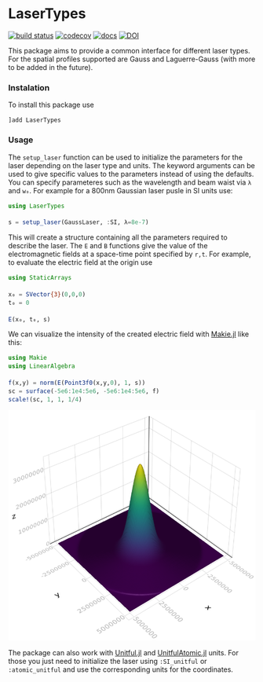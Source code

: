 # LaserTypes
[build-img]: https://github.com/SebastianM-C/LaserTypes.jl/workflows/Run%20CI%20on%20master/badge.svg
[build-url]: https://github.com/SebastianM-C/LaserTypes.jl/actions
[codecov-img]: https://codecov.io/gh/SebastianM-C/LaserTypes.jl/branch/master/graph/badge.svg
[codecov-url]: https://codecov.io/gh/SebastianM-C/LaserTypes.jl
[docs-img]: https://img.shields.io/badge/docs-dev-blue.svg
[docs-url]: http://SebastianM-C.github.io/LaserTypes.jl/dev/

[![build status][build-img]][build-url]
[![codecov][codecov-img]][codecov-url]
[![docs][docs-img]][docs-url]
[![DOI](https://zenodo.org/badge/238252086.svg)](https://zenodo.org/badge/latestdoi/238252086)

This package aims to provide a common interface for different laser types. For the spatial profiles
supported are Gauss and Laguerre-Gauss (with more to be added in the future).

### Instalation

To install this package use
```
]add LaserTypes
```

### Usage

The `setup_laser` function can be used to initialize the parameters for the laser
depending on the laser type and units.
The keyword arguments can be used to give specific values to the parameters instead of using the defaults.
You can specify parameteres such as the wavelength and beam waist via `λ` and `w₀`.
For example for a 800nm Gaussian laser pusle in SI units use:
```julia
using LaserTypes

s = setup_laser(GaussLaser, :SI, λ=8e-7)
```
This will create a structure containing all the parameters required to describe the laser.
The `E` and `B` functions give the value of the electromagnetic fields at a space-time point specified by `r,t`.
For example, to evaluate the electric field at the origin use
```julia
using StaticArrays

x₀ = SVector{3}(0,0,0)
t₀ = 0

E(x₀, t₀, s)
```

We can visualize the intensity of the created electric field with [Makie.jl](https://github.com/JuliaPlots/Makie.jl) like this:
```julia
using Makie
using LinearAlgebra

f(x,y) = norm(E(Point3f0(x,y,0), 1, s))
sc = surface(-5e6:1e4:5e6, -5e6:1e4:5e6, f)
scale!(sc, 1, 1, 1/4)
```
![gauss](assets/gauss.png)

The package can also work with [Unitful.jl](https://github.com/PainterQubits/Unitful.jl) and [UnitfulAtomic.jl](https://github.com/sostock/UnitfulAtomic.jl) units. For those
you just need to initialize the laser using `:SI_unitful` or `:atomic_unitful`
and use the corresponding units for the coordinates.

